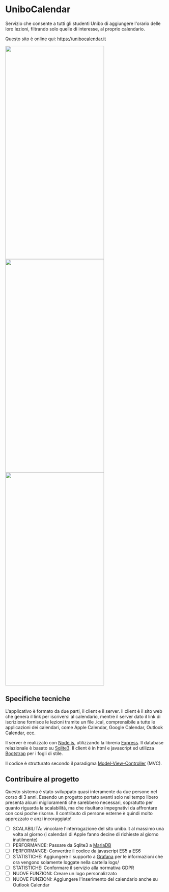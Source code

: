 # UniboCalendar
Servizio che consente a tutti gli studenti Unibo di aggiungere l'orario delle loro lezioni, filtrando solo quelle di interesse, al proprio calendario.

Questo sito è 
online qui: https://unibocalendar.it

<img src="https://user-images.githubusercontent.com/21265557/139593467-ac0207c9-6bd0-4864-bc36-bc323ba8d566.png" alt="" width="310" height="670"> <img src="https://user-images.githubusercontent.com/21265557/139593466-30efeffa-f1ae-4158-9c6a-ef6983bd6a9a.png" alt="" width="310" height="670"> <img src="https://user-images.githubusercontent.com/21265557/139593460-fe7e25d5-4e32-44fc-a99e-5133cbadd4fd.png" alt="" width="310" height="670">

## Specifiche tecniche
L'applicativo è formato da due parti, il client e il server. Il client è il sito web che genera il link per iscriversi al calendario, mentre il server dato il link di iscrizione fornisce le lezioni tramite un file .ical, comprensibile a tutte le applicazioni dei calendari, come Apple Calendar, Google Calendar, Outlook Calendar, ecc.

Il server è realizzato con [Node.js](https://nodejs.dev/en/), utilizzando la libreria [Express](https://expressjs.com/it/). Il database relazionale è basato su [Sqlite3](https://www.npmjs.com/package/sqlite3).
Il client è in html e javascript ed utilizza [Bootstrap](https://getbootstrap.com) per i fogli di stile.

Il codice è strutturato secondo il paradigma [Model-View-Controller](https://it.wikipedia.org/wiki/Model-view-controller) (MVC).

## Contribuire al progetto
Questo sistema è stato sviluppato quasi interamente da due persone nel corso di 3 anni. Essendo un progetto portato avanti solo nel tempo libero presenta alcuni miglioramenti che sarebbero necessari, sopratutto per quanto riguarda la scalabilità, ma che risultano impegnativi da affrontare con così poche risorse. Il contributo di persone esterne è quindi molto apprezzato e anzi incoraggiato!

- [ ] SCALABILITÀ: vincolare l'interrogazione del sito unibo.it al massimo una volta al giorno (i calendari di Apple fanno decine di richieste al giorno inutilmente)
- [ ] PERFORMANCE: Passare da Sqlite3 a [MariaDB](https://mariadb.org/)
- [ ] PERFORMANCE: Convertire il codice da javascript ES5 a ES6
- [ ] STATISTICHE: Aggiungere il supporto a [Grafana](https://grafana.com) per le informazioni che ora vengono solamente loggate nella cartella logs/
- [ ] STATISTICHE: Conformare il servizio alla normativa GDPR
- [ ] NUOVE FUNZIONI: Creare un logo personalizzato
- [ ] NUOVE FUNZIONI: Aggiungere l'inserimento del calendario anche su Outlook Calendar
